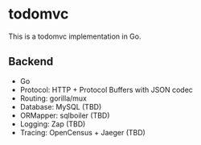 # todomvc

This is a todomvc implementation in Go.

## Backend

- Go
- Protocol: HTTP + Protocol Buffers with JSON codec
- Routing: gorilla/mux
- Database: MySQL (TBD)
- ORMapper: sqlboiler (TBD)
- Logging: Zap (TBD)
- Tracing: OpenCensus + Jaeger (TBD)

